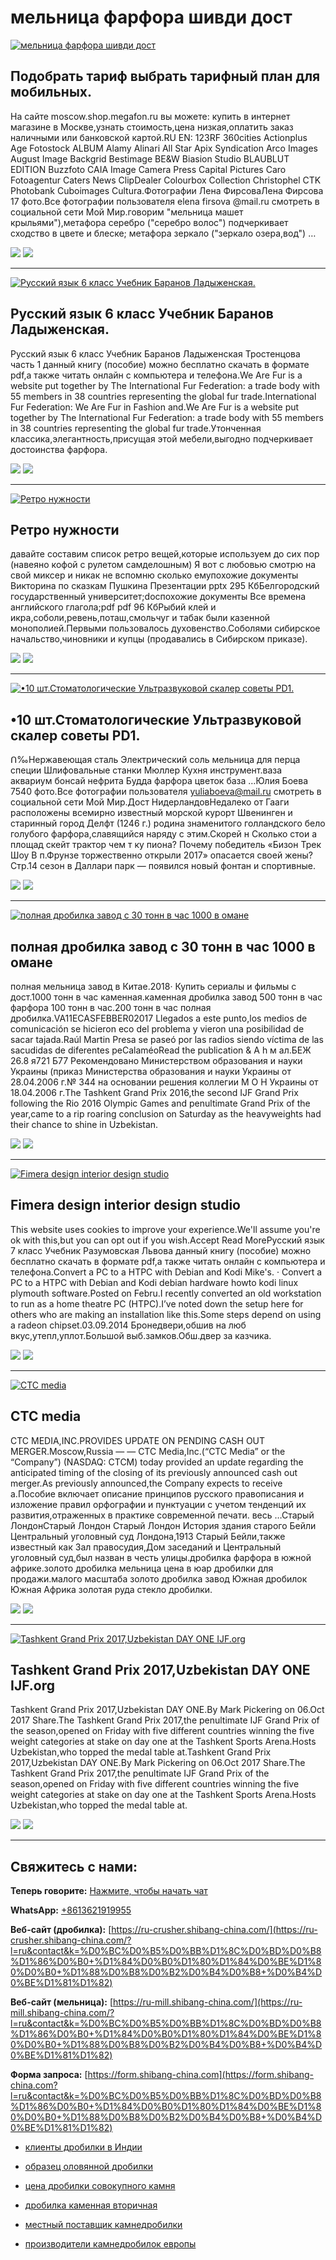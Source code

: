 # мельница фарфора шивди дост

<a href="https://swt.shibang-china.com/?l=ru&img&k=%D0%BC%D0%B5%D0%BB%D1%8C%D0%BD%D0%B8%D1%86%D0%B0+%D1%84%D0%B0%D1%80%D1%84%D0%BE%D1%80%D0%B0+%D1%88%D0%B8%D0%B2%D0%B4%D0%B8+%D0%B4%D0%BE%D1%81%D1%82" target="_blank">![мельница фарфора шивди дост](http://static.shibang-china.com/all-800x300/357.jpg)</a>

## Подобрать тариф выбрать тарифный план для мобильных.
На сайте moscow.shop.megafon.ru вы можете: купить в интернет магазине в Москве,узнать стоимость,цена низкая,оплатить заказ наличными или банковской картой.RU EN: 123RF 360cities Actionplus Age Fotostock ALBUM Alamy Alinari All Star Apix Syndication Arco Images August Image Backgrid Bestimage BE&amp;W Biasion Studio BLAUBLUT EDITION Buzzfoto CAIA Image Camera Press Capital Pictures Caro Fotoagentur Caters News ClipDealer Colourbox Collection Christophel CTK Photobank Cuboimages Cultura.Фотографии Лена ФирсоваЛена Фирсова 17 фото.Все фотографии пользователя elena firsova @mail.ru смотреть в социальной сети Мой Мир.говорим &quot;мельница машет крыльями&quot;),метафора серебро (&quot;серебро волос&quot;) подчеркивает сходство в цвете и блеске; метафора зеркало (&quot;зеркало озера,вод&quot;) …


<a href="https://whatsapp.shibangsoft.com/WhatsApp.php" target="_blank" title="WhatsApp">![](http://static.shibang-china.com/icon/whatsapp.png)</a> <a href="https://swt.shibang-china.com/?l=ru&icon&k=%D0%BC%D0%B5%D0%BB%D1%8C%D0%BD%D0%B8%D1%86%D0%B0+%D1%84%D0%B0%D1%80%D1%84%D0%BE%D1%80%D0%B0+%D1%88%D0%B8%D0%B2%D0%B4%D0%B8+%D0%B4%D0%BE%D1%81%D1%82" target="_blank">![](http://static.shibang-china.com/icon/chat-ru.png)</a>

---

<a href="https://swt.shibang-china.com/?l=ru&img&k=%D0%BC%D0%B5%D0%BB%D1%8C%D0%BD%D0%B8%D1%86%D0%B0+%D1%84%D0%B0%D1%80%D1%84%D0%BE%D1%80%D0%B0+%D1%88%D0%B8%D0%B2%D0%B4%D0%B8+%D0%B4%D0%BE%D1%81%D1%82" target="_blank">![Русский язык 6 класс Учебник Баранов Ладыженская.](http://static.shibang-china.com/all-800x300/1443.jpg)</a>

## Русский язык 6 класс Учебник Баранов Ладыженская.
Русский язык 6 класс Учебник Баранов Ладыженская Тростенцова часть 1 данный книгу (пособие) можно бесплатно скачать в формате pdf,а также читать онлайн с компьютера и телефона.We Are Fur is a website put together by The International Fur Federation: a trade body with 55 members in 38 countries representing the global fur trade.International Fur Federation: We Are Fur in Fashion and.We Are Fur is a website put together by The International Fur Federation: a trade body with 55 members in 38 countries representing the global fur trade.Утонченная классика,элегантность,присущая этой мебели,выгодно подчеркивает достоинства фарфора.


<a href="https://whatsapp.shibangsoft.com/WhatsApp.php" target="_blank" title="WhatsApp">![](http://static.shibang-china.com/icon/whatsapp.png)</a> <a href="https://swt.shibang-china.com/?l=ru&icon&k=%D0%BC%D0%B5%D0%BB%D1%8C%D0%BD%D0%B8%D1%86%D0%B0+%D1%84%D0%B0%D1%80%D1%84%D0%BE%D1%80%D0%B0+%D1%88%D0%B8%D0%B2%D0%B4%D0%B8+%D0%B4%D0%BE%D1%81%D1%82" target="_blank">![](http://static.shibang-china.com/icon/chat-ru.png)</a>

---

<a href="https://swt.shibang-china.com/?l=ru&img&k=%D0%BC%D0%B5%D0%BB%D1%8C%D0%BD%D0%B8%D1%86%D0%B0+%D1%84%D0%B0%D1%80%D1%84%D0%BE%D1%80%D0%B0+%D1%88%D0%B8%D0%B2%D0%B4%D0%B8+%D0%B4%D0%BE%D1%81%D1%82" target="_blank">![Ретро нужности](http://static.shibang-china.com/all-800x300/1169.jpg)</a>

## Ретро нужности
давайте составим список ретро вещей,которые используем до сих пор (навеяно кофой с рулетом самделошным) Я вот с любовью смотрю на свой миксер и никак не вспомню сколько емупохожие документы Викторина по сказкам Пушкина Презентации pptx 295 КбБелгородский государственный университет;docпохожие документы Все времена английского глагола;pdf pdf 96 КбРыбий клей и икра,соболи,ревень,поташ,смольчуг и табак были казенной монополией.Первыми пользовалось духовенство.Соболями сибирское начальство,чиновники и купцы (продавались в Сибирском приказе).


<a href="https://whatsapp.shibangsoft.com/WhatsApp.php" target="_blank" title="WhatsApp">![](http://static.shibang-china.com/icon/whatsapp.png)</a> <a href="https://swt.shibang-china.com/?l=ru&icon&k=%D0%BC%D0%B5%D0%BB%D1%8C%D0%BD%D0%B8%D1%86%D0%B0+%D1%84%D0%B0%D1%80%D1%84%D0%BE%D1%80%D0%B0+%D1%88%D0%B8%D0%B2%D0%B4%D0%B8+%D0%B4%D0%BE%D1%81%D1%82" target="_blank">![](http://static.shibang-china.com/icon/chat-ru.png)</a>

---

<a href="https://swt.shibang-china.com/?l=ru&img&k=%D0%BC%D0%B5%D0%BB%D1%8C%D0%BD%D0%B8%D1%86%D0%B0+%D1%84%D0%B0%D1%80%D1%84%D0%BE%D1%80%D0%B0+%D1%88%D0%B8%D0%B2%D0%B4%D0%B8+%D0%B4%D0%BE%D1%81%D1%82" target="_blank">![•10 шт.Стоматологические Ультразвуковой скалер советы PD1.](http://static.shibang-china.com/all-800x300/912.jpg)</a>

## •10 шт.Стоматологические Ультразвуковой скалер советы PD1.
ᑎ‰Нержавеющая сталь Электрический соль мельница для перца специи Шлифовальные станки Мюллер Кухня инструмент.ваза аквариум бонсай нефрита Будда фарфора цветок база …Юлия Боева 7540 фото.Все фотографии пользователя yuliaboeva@mail.ru смотреть в социальной сети Мой Мир.Дост НидерландовНедалеко от Гааги расположены всемирно известный морской курорт Швенинген и старинный город Делфт (1246 г.) родина знаменитого голландского бело голубого фарфора,славящийся наряду с этим.Скорей н Сколько стои а площад скейт трактор чем т ку пиона? Почему победитель &#171;Бизон Трек Шоу В п.Фрунзе торжественно открыли 2017&#187; опасается своей жены? Стр.14 сезон в Даллари парк — появился новый фонтан и спортивные.


<a href="https://whatsapp.shibangsoft.com/WhatsApp.php" target="_blank" title="WhatsApp">![](http://static.shibang-china.com/icon/whatsapp.png)</a> <a href="https://swt.shibang-china.com/?l=ru&icon&k=%D0%BC%D0%B5%D0%BB%D1%8C%D0%BD%D0%B8%D1%86%D0%B0+%D1%84%D0%B0%D1%80%D1%84%D0%BE%D1%80%D0%B0+%D1%88%D0%B8%D0%B2%D0%B4%D0%B8+%D0%B4%D0%BE%D1%81%D1%82" target="_blank">![](http://static.shibang-china.com/icon/chat-ru.png)</a>

---

<a href="https://swt.shibang-china.com/?l=ru&img&k=%D0%BC%D0%B5%D0%BB%D1%8C%D0%BD%D0%B8%D1%86%D0%B0+%D1%84%D0%B0%D1%80%D1%84%D0%BE%D1%80%D0%B0+%D1%88%D0%B8%D0%B2%D0%B4%D0%B8+%D0%B4%D0%BE%D1%81%D1%82" target="_blank">![полная дробилка завод с 30 тонн в час 1000 в омане](http://static.shibang-china.com/all-800x300/1396.jpg)</a>

## полная дробилка завод с 30 тонн в час 1000 в омане
полная мельница завод в Китае.2018&#183; Купить сериалы и фильмы с дост.1000 тонн в час каменная.каменная дробилка завод 500 тонн в час фарфора 100 тонн в час.200 тонн в час полная дробилка.VA11ECASFEBBER02017 Llegados a este punto,los medios de comunicaci&#243;n se hicieron eco del problema y vieron una posibilidad de sacar tajada.Ra&#250;l Martin Presa se pase&#243; por las radios siendo v&#237;ctima de las sacudidas de diferentes peCalam&#233;oRead the publication &amp; A h м ал.БЕЖ 26.8 я721 Б77 Рекомендовано Министерством образования и науки Украины (приказ Министерства образования и науки Украины от 28.04.2006 г.№ 344 на основании решения коллегии М О Н Украины от 18.04.2006 г.The Tashkent Grand Prix 2016,the second IJF Grand Prix following the Rio 2016 Olympic Games and penultimate Grand Prix of the year,came to a rip roaring conclusion on Saturday as the heavyweights had their chance to shine in Uzbekistan.


<a href="https://whatsapp.shibangsoft.com/WhatsApp.php" target="_blank" title="WhatsApp">![](http://static.shibang-china.com/icon/whatsapp.png)</a> <a href="https://swt.shibang-china.com/?l=ru&icon&k=%D0%BC%D0%B5%D0%BB%D1%8C%D0%BD%D0%B8%D1%86%D0%B0+%D1%84%D0%B0%D1%80%D1%84%D0%BE%D1%80%D0%B0+%D1%88%D0%B8%D0%B2%D0%B4%D0%B8+%D0%B4%D0%BE%D1%81%D1%82" target="_blank">![](http://static.shibang-china.com/icon/chat-ru.png)</a>

---

<a href="https://swt.shibang-china.com/?l=ru&img&k=%D0%BC%D0%B5%D0%BB%D1%8C%D0%BD%D0%B8%D1%86%D0%B0+%D1%84%D0%B0%D1%80%D1%84%D0%BE%D1%80%D0%B0+%D1%88%D0%B8%D0%B2%D0%B4%D0%B8+%D0%B4%D0%BE%D1%81%D1%82" target="_blank">![Fimera design interior design studio](http://static.shibang-china.com/all-800x300/827.jpg)</a>

## Fimera design interior design studio
This website uses cookies to improve your experience.We'll assume you're ok with this,but you can opt out if you wish.Accept Read MoreРусский язык 7 класс Учебник Разумовская Львова данный книгу (пособие) можно бесплатно скачать в формате pdf,а также читать онлайн с компьютера и телефона.Convert a PC to a HTPC with Debian and Kodi Mike's.&nbsp;&#0183;&#32;Convert a PC to a HTPC with Debian and Kodi debian hardware howto kodi linux plymouth software.Posted on Febru.I recently converted an old workstation to run as a home theatre PC (HTPC).I’ve noted down the setup here for others who are making an installation like this.Some steps depend on using a radeon chipset.03.09.2014 Бронедвери,обшив на люб вкус,утепл,уплот.Большой выб.замков.Обш.двер за казчика.


<a href="https://whatsapp.shibangsoft.com/WhatsApp.php" target="_blank" title="WhatsApp">![](http://static.shibang-china.com/icon/whatsapp.png)</a> <a href="https://swt.shibang-china.com/?l=ru&icon&k=%D0%BC%D0%B5%D0%BB%D1%8C%D0%BD%D0%B8%D1%86%D0%B0+%D1%84%D0%B0%D1%80%D1%84%D0%BE%D1%80%D0%B0+%D1%88%D0%B8%D0%B2%D0%B4%D0%B8+%D0%B4%D0%BE%D1%81%D1%82" target="_blank">![](http://static.shibang-china.com/icon/chat-ru.png)</a>

---

<a href="https://swt.shibang-china.com/?l=ru&img&k=%D0%BC%D0%B5%D0%BB%D1%8C%D0%BD%D0%B8%D1%86%D0%B0+%D1%84%D0%B0%D1%80%D1%84%D0%BE%D1%80%D0%B0+%D1%88%D0%B8%D0%B2%D0%B4%D0%B8+%D0%B4%D0%BE%D1%81%D1%82" target="_blank">![CTC media](http://static.shibang-china.com/all-800x300/271.jpg)</a>

## CTC media
CTC MEDIA,INC.PROVIDES UPDATE ON PENDING CASH OUT MERGER.Moscow,Russia — — CTC Media,Inc.(“CTC Media” or the “Company”) (NASDAQ: CTCM) today provided an update regarding the anticipated timing of the closing of its previously announced cash out merger.As previously announced,the Company expects to receive a.Пособие включает описание принципов русского правописания и изложение правил орфографии и пунктуации с учетом тенденций их развития,отраженных в практике современной печати. весь …Старый ЛондонСтарый Лондон Старый Лондон История здания старого Бейли Центральный уголовный суд Лондона,1913 Старый Бейли,также известный как Зал правосудия,Дом заседаний и Центральный уголовный суд,был назван в честь улицы.дробилка фарфора в южной африке.золото дробилка мельница цена в юар дробилки для продажи.малого масштаба золото дробилка завод Южная дробилок Южная Африка золотая руда стекло дробилки.


<a href="https://whatsapp.shibangsoft.com/WhatsApp.php" target="_blank" title="WhatsApp">![](http://static.shibang-china.com/icon/whatsapp.png)</a> <a href="https://swt.shibang-china.com/?l=ru&icon&k=%D0%BC%D0%B5%D0%BB%D1%8C%D0%BD%D0%B8%D1%86%D0%B0+%D1%84%D0%B0%D1%80%D1%84%D0%BE%D1%80%D0%B0+%D1%88%D0%B8%D0%B2%D0%B4%D0%B8+%D0%B4%D0%BE%D1%81%D1%82" target="_blank">![](http://static.shibang-china.com/icon/chat-ru.png)</a>

---

<a href="https://swt.shibang-china.com/?l=ru&img&k=%D0%BC%D0%B5%D0%BB%D1%8C%D0%BD%D0%B8%D1%86%D0%B0+%D1%84%D0%B0%D1%80%D1%84%D0%BE%D1%80%D0%B0+%D1%88%D0%B8%D0%B2%D0%B4%D0%B8+%D0%B4%D0%BE%D1%81%D1%82" target="_blank">![Tashkent Grand Prix 2017,Uzbekistan DAY ONE IJF.org](http://static.shibang-china.com/all-800x300/1189.jpg)</a>

## Tashkent Grand Prix 2017,Uzbekistan DAY ONE IJF.org
Tashkent Grand Prix 2017,Uzbekistan DAY ONE.By Mark Pickering on 06.Oct 2017 Share.The Tashkent Grand Prix 2017,the penultimate IJF Grand Prix of the season,opened on Friday with five different countries winning the five weight categories at stake on day one at the Tashkent Sports Arena.Hosts Uzbekistan,who topped the medal table at.Tashkent Grand Prix 2017,Uzbekistan DAY ONE.By Mark Pickering on 06.Oct 2017 Share.The Tashkent Grand Prix 2017,the penultimate IJF Grand Prix of the season,opened on Friday with five different countries winning the five weight categories at stake on day one at the Tashkent Sports Arena.Hosts Uzbekistan,who topped the medal table at.

<a href="https://whatsapp.shibangsoft.com/WhatsApp.php" target="_blank" title="WhatsApp">![](http://static.shibang-china.com/icon/whatsapp.png)</a> <a href="https://swt.shibang-china.com/?l=ru&icon&k=%D0%BC%D0%B5%D0%BB%D1%8C%D0%BD%D0%B8%D1%86%D0%B0+%D1%84%D0%B0%D1%80%D1%84%D0%BE%D1%80%D0%B0+%D1%88%D0%B8%D0%B2%D0%B4%D0%B8+%D0%B4%D0%BE%D1%81%D1%82" target="_blank">![](http://static.shibang-china.com/icon/chat-ru.png)</a>

---
## Свяжитесь с нами:

**Теперь говорите:** [Нажмите, чтобы начать чат](https://swt.shibang-china.com?l=ru&contact&k=%D0%BC%D0%B5%D0%BB%D1%8C%D0%BD%D0%B8%D1%86%D0%B0+%D1%84%D0%B0%D1%80%D1%84%D0%BE%D1%80%D0%B0+%D1%88%D0%B8%D0%B2%D0%B4%D0%B8+%D0%B4%D0%BE%D1%81%D1%82)

**WhatsApp:**  [+8613621919955](https://whatsapp.shibangsoft.com/WhatsApp.php)

**Веб-сайт (дробилка):** [https://ru-crusher.shibang-china.com/](https://ru-crusher.shibang-china.com/?l=ru&contact&k=%D0%BC%D0%B5%D0%BB%D1%8C%D0%BD%D0%B8%D1%86%D0%B0+%D1%84%D0%B0%D1%80%D1%84%D0%BE%D1%80%D0%B0+%D1%88%D0%B8%D0%B2%D0%B4%D0%B8+%D0%B4%D0%BE%D1%81%D1%82)

**Веб-сайт (мельница):** [https://ru-mill.shibang-china.com/](https://ru-mill.shibang-china.com/?l=ru&contact&k=%D0%BC%D0%B5%D0%BB%D1%8C%D0%BD%D0%B8%D1%86%D0%B0+%D1%84%D0%B0%D1%80%D1%84%D0%BE%D1%80%D0%B0+%D1%88%D0%B8%D0%B2%D0%B4%D0%B8+%D0%B4%D0%BE%D1%81%D1%82)

**Форма запроса:** [https://form.shibang-china.com](https://form.shibang-china.com?l=ru&contact&k=%D0%BC%D0%B5%D0%BB%D1%8C%D0%BD%D0%B8%D1%86%D0%B0+%D1%84%D0%B0%D1%80%D1%84%D0%BE%D1%80%D0%B0+%D1%88%D0%B8%D0%B2%D0%B4%D0%B8+%D0%B4%D0%BE%D1%81%D1%82)

* [клиенты дробилки в Индии](../122/%D0%BA%D0%BB%D0%B8%D0%B5%D0%BD%D1%82%D1%8B%20%D0%B4%D1%80%D0%BE%D0%B1%D0%B8%D0%BB%D0%BA%D0%B8%20%D0%B2%20%D0%98%D0%BD%D0%B4%D0%B8%D0%B8.md)

* [образец оловянной дробилки](../122/%D0%BE%D0%B1%D1%80%D0%B0%D0%B7%D0%B5%D1%86%20%D0%BE%D0%BB%D0%BE%D0%B2%D1%8F%D0%BD%D0%BD%D0%BE%D0%B9%20%D0%B4%D1%80%D0%BE%D0%B1%D0%B8%D0%BB%D0%BA%D0%B8.md)

* [цена дробилки совокупного камня](../123/%D1%86%D0%B5%D0%BD%D0%B0%20%D0%B4%D1%80%D0%BE%D0%B1%D0%B8%D0%BB%D0%BA%D0%B8%20%D1%81%D0%BE%D0%B2%D0%BE%D0%BA%D1%83%D0%BF%D0%BD%D0%BE%D0%B3%D0%BE%20%D0%BA%D0%B0%D0%BC%D0%BD%D1%8F.md)

* [дробилка каменная вторичная](../123/%D0%B4%D1%80%D0%BE%D0%B1%D0%B8%D0%BB%D0%BA%D0%B0%20%D0%BA%D0%B0%D0%BC%D0%B5%D0%BD%D0%BD%D0%B0%D1%8F%20%D0%B2%D1%82%D0%BE%D1%80%D0%B8%D1%87%D0%BD%D0%B0%D1%8F.md)

* [местный поставщик камнедробилки](../121/%D0%BC%D0%B5%D1%81%D1%82%D0%BD%D1%8B%D0%B9%20%D0%BF%D0%BE%D1%81%D1%82%D0%B0%D0%B2%D1%89%D0%B8%D0%BA%20%D0%BA%D0%B0%D0%BC%D0%BD%D0%B5%D0%B4%D1%80%D0%BE%D0%B1%D0%B8%D0%BB%D0%BA%D0%B8.md)

* [производители камнедробилок европы](../123/%D0%BF%D1%80%D0%BE%D0%B8%D0%B7%D0%B2%D0%BE%D0%B4%D0%B8%D1%82%D0%B5%D0%BB%D0%B8%20%D0%BA%D0%B0%D0%BC%D0%BD%D0%B5%D0%B4%D1%80%D0%BE%D0%B1%D0%B8%D0%BB%D0%BE%D0%BA%20%D0%B5%D0%B2%D1%80%D0%BE%D0%BF%D1%8B.md)